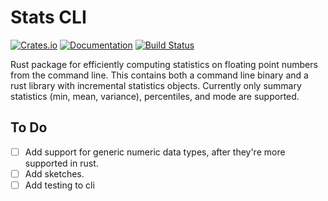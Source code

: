Stats CLI
=========

[![Crates.io](https://img.shields.io/crates/v/stats-cli.svg)](https://crates.io/crates/stats-cli)
[![Documentation](https://docs.rs/stats-cli/badge.svg)](https://docs.rs/stats-cli)
[![Build Status](https://github.com/erikbrinkman/stats/workflows/build/badge.svg)](https://github.com/erikbrinkman/stats/actions)

Rust package for efficiently computing statistics on floating point numbers from the command line.
This contains both a command line binary and a rust library with incremental statistics objects.
Currently only summary statistics (min, mean, variance), percentiles, and mode are supported.


To Do
-----

- [ ] Add support for generic numeric data types, after they're more supported in rust.
- [ ] Add sketches.
- [ ] Add testing to cli
